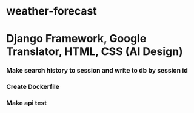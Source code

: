 # weather-forecast


# Django Framework, Google Translator, HTML, CSS (AI Design)


### Make search history to session and write to db by session id
### Create Dockerfile
### Make api test